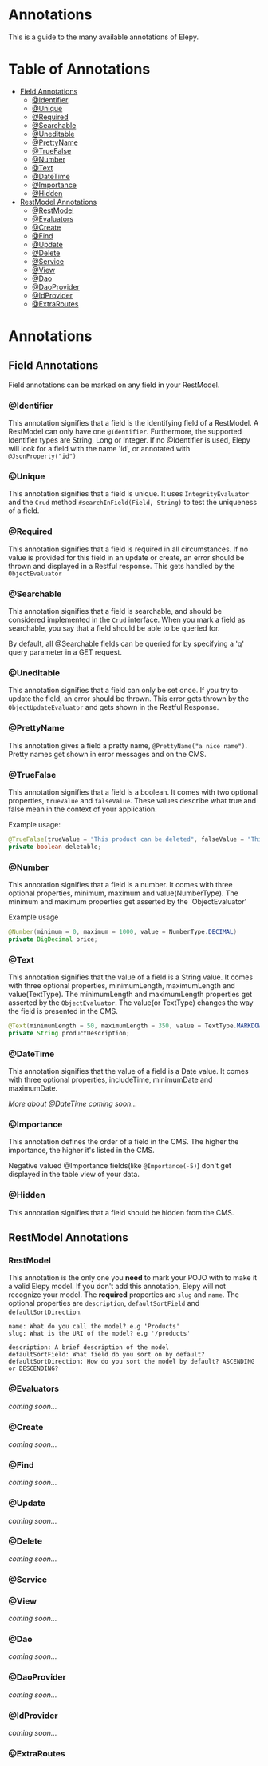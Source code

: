 # Annotations
This is a guide to the many available annotations of Elepy.

# Table of Annotations
* [Field Annotations](#field-annotations)
    * [@Identifier](#-identifier)
    * [@Unique](#-unique)
    * [@Required](#-required)
    * [@Searchable](#-searchable)
    * [@Uneditable](#-uneditable)
    * [@PrettyName](#-prettyname)
    * [@TrueFalse](#-truefalse)
    * [@Number](#-number)
    * [@Text](#-text)
    * [@DateTime](#-datetime)
    * [@Importance](#-importance)
    * [@Hidden](#-hidden)
* [RestModel Annotations](#restmodel-annotations)
    * [@RestModel](#-restmodel)
    * [@Evaluators](#-evaluators)
    * [@Create](#-create)
    * [@Find](#-find)
    * [@Update](#-update)
    * [@Delete](#-delete)
    * [@Service](#-service)
    * [@View](#-view)
    * [@Dao](#-dao)
    * [@DaoProvider](#-daoprovider)
    * [@IdProvider](#-idprovider)
    * [@ExtraRoutes](#-extraroutes)


# Annotations

## Field Annotations
Field annotations can be marked on any field in your RestModel. 

### @Identifier
This annotation signifies that a field is the identifying field of a RestModel. A RestModel can only have one `@Identifier`. Furthermore, the supported Identifier types are String, Long or Integer. 
If no @Identifier is used, Elepy will look for a field with the name 'id', or annotated with `@JsonProperty("id")`

### @Unique
This annotation signifies that a field is unique. It uses `IntegrityEvaluator` and the `Crud` method `#searchInField(Field, String)` to test the uniqueness of a field.

### @Required
This annotation signifies that a field is required in all circumstances. If no value is provided for this field in an update or create, an error should be thrown and displayed in a Restful response. This gets handled by the `ObjectEvaluator`

### @Searchable
This annotation signifies that a field is searchable, and should be considered implemented in the `Crud` interface. When you mark a field as searchable, you say that a field should be able to be queried for.

By default, all @Searchable fields can be queried for by specifying a 'q' query parameter in a GET request.

### @Uneditable
This annotation signifies that a field can only be set once. If you try to update the field, an error should be thrown. This error gets thrown by the `ObjectUpdateEvaluator` and gets shown in the Restful Response.

### @PrettyName
This annotation gives a field a pretty name, `@PrettyName("a nice name")`. Pretty names get shown in error messages and on the CMS.

### @TrueFalse
This annotation signifies that a field is a boolean. It comes with two optional properties, `trueValue` and `falseValue`. These values describe what true and false mean in the context of your application.

Example usage:
```java
@TrueFalse(trueValue = "This product can be deleted", falseValue = "This product can't be deleted")
private boolean deletable;
```
### @Number
This annotation signifies that a field is a number. It comes with three optional properties, minimum, maximum and value(NumberType). The minimum and maximum properties get asserted by the `ObjectEvaluator'

Example usage
```java
@Number(minimum = 0, maximum = 1000, value = NumberType.DECIMAL)
private BigDecimal price;
```
### @Text
This annotation signifies that the value of a field is a String value. It comes with three optional properties, minimumLength, maximumLength and value(TextType). The minimumLength and maximumLength properties get asserted by the `ObjectEvaluator`. The value(or TextType) changes the way the field is presented in the CMS.

```java
@Text(minimumLength = 50, maximumLength = 350, value = TextType.MARKDOWN)
private String productDescription;
```
### @DateTime
This annotation signifies that the value of a field is a Date value. It comes with three optional properties, includeTime, minimumDate and maximumDate. 


_More about @DateTime coming soon..._

### @Importance
This annotation defines the order of a field in the CMS. The higher the importance, the higher it's listed in the CMS.

Negative valued @Importance fields(like `@Importance(-5)`) don't get displayed in the table view of your data.

### @Hidden
This annotation signifies that a field should be hidden from the CMS.

 
## RestModel Annotations
### RestModel
This annotation is the only one you __need__ to mark your POJO with to make it a valid Elepy model. If you don't add this annotation, Elepy will not recognize your model. The __required__ properties are `slug` and `name`. The optional properties are `description`, `defaultSortField` and `defaultSortDirection`.

```
name: What do you call the model? e.g 'Products'
slug: What is the URI of the model? e.g '/products'

description: A brief description of the model
defaultSortField: What field do you sort on by default?
defaultSortDirection: How do you sort the model by default? ASCENDING or DESCENDING?
```
### @Evaluators
_coming soon..._

### @Create
_coming soon..._

### @Find
_coming soon..._ 

### @Update
_coming soon..._

### @Delete
_coming soon..._

### @Service

### @View
_coming soon..._

### @Dao
_coming soon..._

### @DaoProvider
_coming soon..._

### @IdProvider
_coming soon..._

### @ExtraRoutes
